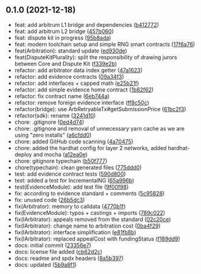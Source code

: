 ## 0.1.0 (2021-12-18)

- feat: add arbitrum L1 bridge and dependencies ([b412772](https://github.com/kleros/kleros-v2/commit/b412772))
- feat: add arbitrum L2 bridge ([457b060](https://github.com/kleros/kleros-v2/commit/457b060))
- feat: dispute kit in progress ([95b8ada](https://github.com/kleros/kleros-v2/commit/95b8ada))
- feat: modern toolchain setup and simple RNG smart contracts ([17f6a76](https://github.com/kleros/kleros-v2/commit/17f6a76))
- feat(Arbitration): standard update ([ed930de](https://github.com/kleros/kleros-v2/commit/ed930de))
- feat(DisputeKitPlurality): split the responsibility of drawing jurors between Core and Dispute Kit ([f339e2b](https://github.com/kleros/kleros-v2/commit/f339e2b))
- refactor: add arbitrator data index getter ([47a1623](https://github.com/kleros/kleros-v2/commit/47a1623))
- refactor: add evidence contracts ([09a34f3](https://github.com/kleros/kleros-v2/commit/09a34f3))
- refactor: add interfaces + capped math ([e25b21f](https://github.com/kleros/kleros-v2/commit/e25b21f))
- refactor: add simple evidence home contract ([1b82f62](https://github.com/kleros/kleros-v2/commit/1b82f62))
- refactor: fix contract name ([6eb744a](https://github.com/kleros/kleros-v2/commit/6eb744a))
- refactor: remove foreign evidence interface ([ff8c50c](https://github.com/kleros/kleros-v2/commit/ff8c50c))
- refactor(bridge): use ArbRetryableTx#getSubmissionPrice ([61bc2f3](https://github.com/kleros/kleros-v2/commit/61bc2f3))
- refactor(sdk): rename ([3241d10](https://github.com/kleros/kleros-v2/commit/3241d10))
- chore: .gitignore ([0ed4d74](https://github.com/kleros/kleros-v2/commit/0ed4d74))
- chore: .gitignore and removal of unnecessary yarn cache as we are using "zero installs" ([a6cfdd0](https://github.com/kleros/kleros-v2/commit/a6cfdd0))
- chore: added GitHub code scanning ([4a70475](https://github.com/kleros/kleros-v2/commit/4a70475))
- chore: added the hardhat config for layer 2 networks, added hardhat-deploy and mocha ([a12ea0e](https://github.com/kleros/kleros-v2/commit/a12ea0e))
- chore: gitignore typechain ([b50f777](https://github.com/kleros/kleros-v2/commit/b50f777))
- chore(typechain): clean generated files ([775ddd0](https://github.com/kleros/kleros-v2/commit/775ddd0))
- test: add evidence contract tests ([590d800](https://github.com/kleros/kleros-v2/commit/590d800))
- test: added a test for IncrementalNG ([65a996b](https://github.com/kleros/kleros-v2/commit/65a996b))
- test(EvidenceModule): add test file ([9f00f98](https://github.com/kleros/kleros-v2/commit/9f00f98))
- fix: according to evidence standard + comments ([5c95828](https://github.com/kleros/kleros-v2/commit/5c95828))
- fix: unused code ([26b5dc3](https://github.com/kleros/kleros-v2/commit/26b5dc3))
- fix(Arbitrator): memory to calldata ([4770b1f](https://github.com/kleros/kleros-v2/commit/4770b1f))
- fix(EvidenceModule): typos + castings + imports ([789c022](https://github.com/kleros/kleros-v2/commit/789c022))
- fix(IArbitrator): appeals removed from the standard ([02c20ce](https://github.com/kleros/kleros-v2/commit/02c20ce))
- fix(IArbitrator): change name to arbitration cost ([0ba4f29](https://github.com/kleros/kleros-v2/commit/0ba4f29))
- fix(IArbitrator): interface simplification ([e81fb8b](https://github.com/kleros/kleros-v2/commit/e81fb8b))
- fix(IArbitrator): replaced appealCost with fundingStatus ([f189dd9](https://github.com/kleros/kleros-v2/commit/f189dd9))
- docs: initial commit ([23356e7](https://github.com/kleros/kleros-v2/commit/23356e7))
- docs: license file added ([cb62d2c](https://github.com/kleros/kleros-v2/commit/cb62d2c))
- docs: readme and spdx headers ([8a5b397](https://github.com/kleros/kleros-v2/commit/8a5b397))
- docs: updated ([5b9a8f1](https://github.com/kleros/kleros-v2/commit/5b9a8f1))
